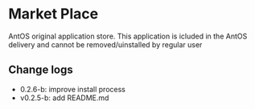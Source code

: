 # Market Place

AntOS original application store.
This application is icluded in the AntOS delivery
and cannot be removed/uinstalled by regular user

## Change logs
- 0.2.6-b: improve install process
- v0.2.5-b: add README.md